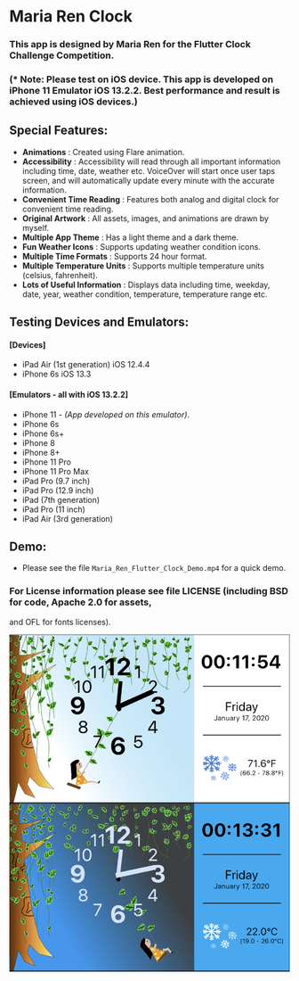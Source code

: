 # Maria Ren Clock

### This app is designed by Maria Ren for the Flutter Clock Challenge Competition.
### (* Note: Please test on iOS device. This app is developed on iPhone 11 Emulator iOS 13.2.2. Best performance and result is achieved using iOS devices.)



## Special Features:
- **Animations** : Created using Flare animation.
- **Accessibility** : Accessibility will read through all important information including time,
  date, weather etc. VoiceOver will start once user taps screen, and will automatically update
  every minute with the accurate information.
- **Convenient Time Reading** : Features both analog and digital clock for convenient time reading.
- **Original Artwork** : All assets, images, and animations are drawn by myself.
- **Multiple App Theme** : Has a light theme and a dark theme.
- **Fun Weather Icons** : Supports updating weather condition icons.
- **Multiple Time Formats** : Supports 24 hour format.
- **Multiple Temperature Units** : Supports multiple temperature units (celsius, fahrenheit).
- **Lots of Useful Information** : Displays data including time, weekday, date, year, weather condition,
  temperature, temperature range etc.



## Testing Devices and Emulators:

#### [Devices]
- iPad Air (1st generation) iOS 12.4.4
- iPhone 6s iOS 13.3

####  [Emulators - all with iOS 13.2.2]
- iPhone 11 -  _(App developed on this emulator)_.
- iPhone 6s
- iPhone 6s+
- iPhone 8
- iPhone 8+
- iPhone 11 Pro
- iPhone 11 Pro Max
- iPad Pro (9.7 inch)
- iPad Pro (12.9 inch)
- iPad (7th generation)
- iPad Pro (11 inch)
- iPad Air (3rd generation)


## Demo:
- Please see the file `Maria_Ren_Flutter_Clock_Demo.mp4` for a quick demo.

### For License information please see file LICENSE (including BSD for code, Apache 2.0 for assets,
and OFL for fonts licenses).

<p align="center">
    <img src='maria_ren_flutter_clock.png' width='600'>
</p>
